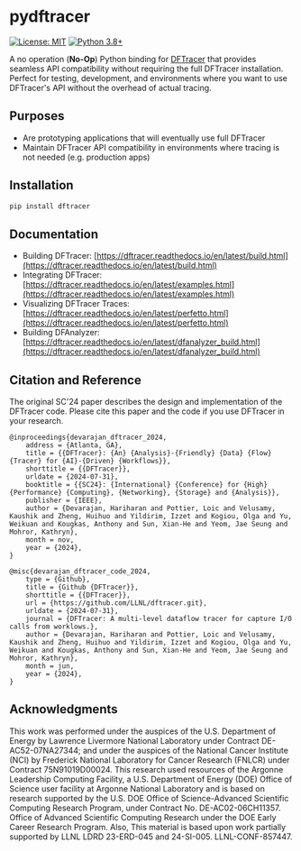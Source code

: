 # pydftracer

[![License: MIT](https://img.shields.io/badge/License-MIT-yellow.svg)](https://opensource.org/licenses/MIT)
[![Python 3.8+](https://img.shields.io/badge/python-3.8+-blue.svg)](https://www.python.org/downloads/)

A no operation (**No-Op**) Python binding for [DFTracer](https://github.com/hariharan-devarajan/dftracer) that provides seamless API compatibility without requiring the full DFTracer installation. Perfect for testing, development, and environments where you want to use DFTracer's API without the overhead of actual tracing.

## Purposes

- Are prototyping applications that will eventually use full DFTracer
- Maintain DFTracer API compatibility in environments where tracing is not needed (e.g. production apps)

## Installation

```bash
pip install dftracer
```

## Documentation

* Building DFTracer: [https://dftracer.readthedocs.io/en/latest/build.html](https://dftracer.readthedocs.io/en/latest/build.html)
* Integrating DFTracer: [https://dftracer.readthedocs.io/en/latest/examples.html](https://dftracer.readthedocs.io/en/latest/examples.html)
* Visualizing DFTracer Traces: [https://dftracer.readthedocs.io/en/latest/perfetto.html](https://dftracer.readthedocs.io/en/latest/perfetto.html)
* Building DFAnalyzer: [https://dftracer.readthedocs.io/en/latest/dfanalyzer_build.html](https://dftracer.readthedocs.io/en/latest/dfanalyzer_build.html)

## Citation and Reference

The original SC'24 paper describes the design and implementation of the DFTracer code. Please cite this paper and the code if you use DFTracer in your research. 

```
@inproceedings{devarajan_dftracer_2024,
    address = {Atlanta, GA},
    title = {{DFTracer}: {An} {Analysis}-{Friendly} {Data} {Flow} {Tracer} for {AI}-{Driven} {Workflows}},
    shorttitle = {{DFTracer}},
    urldate = {2024-07-31},
    booktitle = {{SC24}: {International} {Conference} for {High} {Performance} {Computing}, {Networking}, {Storage} and {Analysis}},
    publisher = {IEEE},
    author = {Devarajan, Hariharan and Pottier, Loic and Velusamy, Kaushik and Zheng, Huihuo and Yildirim, Izzet and Kogiou, Olga and Yu, Weikuan and Kougkas, Anthony and Sun, Xian-He and Yeom, Jae Seung and Mohror, Kathryn},
    month = nov,
    year = {2024},
}

@misc{devarajan_dftracer_code_2024,
    type = {Github},
    title = {Github {DFTracer}},
    shorttitle = {{DFTracer}},
    url = {https://github.com/LLNL/dftracer.git},
    urldate = {2024-07-31},
    journal = {DFTracer: A multi-level dataflow tracer for capture I/O calls from worklows.},
    author = {Devarajan, Hariharan and Pottier, Loic and Velusamy, Kaushik and Zheng, Huihuo and Yildirim, Izzet and Kogiou, Olga and Yu, Weikuan and Kougkas, Anthony and Sun, Xian-He and Yeom, Jae Seung and Mohror, Kathryn},
    month = jun,
    year = {2024},
}
```

## Acknowledgments

This work was performed under the auspices of the U.S. Department of Energy by Lawrence Livermore National Laboratory under Contract DE-AC52-07NA27344; and under the auspices of the National Cancer Institute (NCI) by Frederick National Laboratory for Cancer Research (FNLCR) under Contract 75N91019D00024. This research used resources of the Argonne Leadership Computing Facility, a U.S. Department of Energy (DOE) Office of Science user facility at Argonne National Laboratory and is based on research supported by the U.S. DOE Office of Science-Advanced Scientific Computing Research Program, under Contract No. DE-AC02-06CH11357. Office of Advanced Scientific Computing Research under the DOE Early Career Research Program. Also, This material is based upon work partially supported by LLNL LDRD 23-ERD-045 and 24-SI-005. LLNL-CONF-857447.
